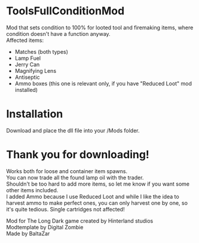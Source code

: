 # ToolsFullConditionMod
Mod that sets condition to 100% for looted tool and firemaking items, where condition doesn't have a function anyway.  
Affected items:  
- Matches (both types)
- Lamp Fuel
- Jerry Can
- Magnifying Lens
- Antiseptic
- Ammo boxes (this one is relevant only, if you have "Reduced Loot" mod installed)
# Installation
Download and place the dll file into your /Mods folder.  
# Thank you for downloading!
Works both for loose and container item spawns.  
You can now trade all the found lamp oil with the trader.  
Shouldn't be too hard to add more items, so let me know if you want some other items included.  
I added Ammo because I use Reduced Loot and while I like the idea to harvest ammo to make perfect ones, you can only harvest one by one, so it's quite tedious. Single cartridges not affected!  

Mod for The Long Dark game created by Hinterland studios  
Modtemplate by Digital Zombie  
Made by BaltaZar  
